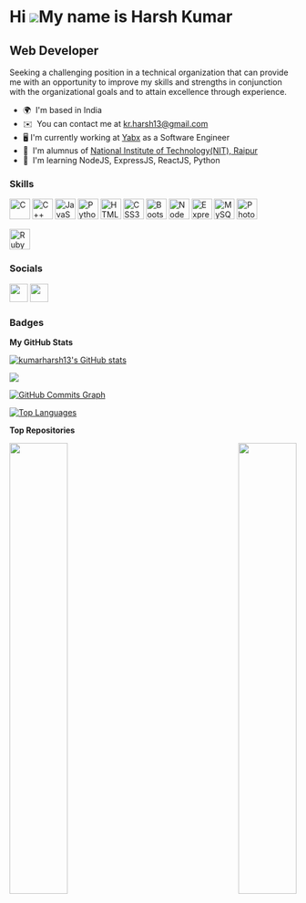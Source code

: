 Hi ![](https://user-images.githubusercontent.com/18350557/176309783-0785949b-9127-417c-8b55-ab5a4333674e.gif)My name is Harsh Kumar
===================================================================================================================================

Web Developer
-------------

Seeking a challenging position in a technical organization that can provide me with an opportunity to improve my skills and strengths in conjunction with the organizational goals and to attain excellence through experience.

* 🌍  I'm based in India
* ✉️  You can contact me at [kr.harsh13@gmail.com](mailto:kr.harsh13@gmail.com)
* 🖥️  I'm currently working at [Yabx](http://https://yabx.co/) as a Software Engineer
* 🚀  I'm alumnus of [National Institute of Technology(NIT), Raipur](http://www.nitrr.ac.in/)
* 🧠  I'm learning NodeJS, ExpressJS, ReactJS, Python

### Skills

<p align="left">
<a href="https://docs.microsoft.com/en-us/cpp/?view=msvc-170" target="_blank" rel="noreferrer"><img src="https://raw.githubusercontent.com/danielcranney/readme-generator/main/public/icons/skills/c-colored.svg" width="36" height="36" alt="C" /></a>
<a href="https://docs.microsoft.com/en-us/cpp/?view=msvc-170" target="_blank" rel="noreferrer"><img src="https://raw.githubusercontent.com/danielcranney/readme-generator/main/public/icons/skills/cplusplus-colored.svg" width="36" height="36" alt="C++" /></a>
<a href="https://developer.mozilla.org/en-US/docs/Web/JavaScript" target="_blank" rel="noreferrer"><img src="https://raw.githubusercontent.com/danielcranney/readme-generator/main/public/icons/skills/javascript-colored.svg" width="36" height="36" alt="JavaScript" /></a>
<a href="https://www.python.org/" target="_blank" rel="noreferrer"><img src="https://raw.githubusercontent.com/danielcranney/readme-generator/main/public/icons/skills/python-colored.svg" width="36" height="36" alt="Python" /></a>
<a href="https://developer.mozilla.org/en-US/docs/Glossary/HTML5" target="_blank" rel="noreferrer"><img src="https://raw.githubusercontent.com/danielcranney/readme-generator/main/public/icons/skills/html5-colored.svg" width="36" height="36" alt="HTML5" /></a>
<a href="https://www.w3.org/TR/CSS/#css" target="_blank" rel="noreferrer"><img src="https://raw.githubusercontent.com/danielcranney/readme-generator/main/public/icons/skills/css3-colored.svg" width="36" height="36" alt="CSS3" /></a>
<a href="https://getbootstrap.com/" target="_blank" rel="noreferrer"><img src="https://raw.githubusercontent.com/danielcranney/readme-generator/main/public/icons/skills/bootstrap-colored.svg" width="36" height="36" alt="Bootstrap" /></a>
<a href="https://nodejs.org/en/" target="_blank" rel="noreferrer"><img src="https://raw.githubusercontent.com/danielcranney/readme-generator/main/public/icons/skills/nodejs-colored.svg" width="36" height="36" alt="NodeJS" /></a>
<a href="https://expressjs.com/" target="_blank" rel="noreferrer"><img src="https://raw.githubusercontent.com/danielcranney/readme-generator/main/public/icons/skills/express-colored.svg" width="36" height="36" alt="Express" /></a>
<a href="https://www.mysql.com/" target="_blank" rel="noreferrer"><img src="https://raw.githubusercontent.com/danielcranney/readme-generator/main/public/icons/skills/mysql-colored.svg" width="36" height="36" alt="MySQL" /></a>
<a href="https://www.adobe.com/uk/products/photoshop.html" target="_blank" rel="noreferrer"><img src="https://raw.githubusercontent.com/danielcranney/readme-generator/main/public/icons/skills/photoshop-colored.svg" width="36" height="36" alt="Photoshop" /></a>
</p>
<p align="left">
<a href="https://www.ruby-lang.org/en/" target="_blank" rel="noreferrer"><img src="https://raw.githubusercontent.com/danielcranney/readme-generator/main/public/icons/skills/ruby-colored.svg" width="36" height="36" alt="Ruby" /></a>
</p>


### Socials

<p align="left"> <a href="https://www.github.com/kumarharsh13" target="_blank" rel="noreferrer"><img src="https://raw.githubusercontent.com/danielcranney/readme-generator/main/public/icons/socials/github.svg" width="32" height="32" /></a> <a href="https://www.linkedin.com/in/kumarharsh13" target="_blank" rel="noreferrer"><img src="https://raw.githubusercontent.com/danielcranney/readme-generator/main/public/icons/socials/linkedin.svg" width="32" height="32" /></a></p>

### Badges

<b>My GitHub Stats</b>

<a href="http://www.github.com/kumarharsh13"><img src="https://github-readme-stats.vercel.app/api?username=kumarharsh13&show_icons=true&hide=&count_private=true&title_color=22c55e&text_color=ffffff&icon_color=10b981&bg_color=171717&hide_border=true&show_icons=true" alt="kumarharsh13's GitHub stats" /></a>

<a href="http://www.github.com/kumarharsh13"><img src="https://github-readme-streak-stats.herokuapp.com/?user=kumarharsh13&stroke=ffffff&background=171717&ring=22c55e&fire=22c55e&currStreakNum=ffffff&currStreakLabel=22c55e&sideNums=ffffff&sideLabels=ffffff&dates=ffffff&hide_border=true" /></a>

<a href="http://www.github.com/kumarharsh13"><img src="https://activity-graph.herokuapp.com/graph?username=kumarharsh13&bg_color=171717&color=ffffff&line=10b981&point=ffffff&area_color=171717&area=true&hide_border=true&custom_title=GitHub%20Commits%20Graph" alt="GitHub Commits Graph" /></a>

<a href="https://github.com/kumarharsh13" align="left"><img src="https://github-readme-stats.vercel.app/api/top-langs/?username=kumarharsh13&langs_count=10&title_color=22c55e&text_color=ffffff&icon_color=10b981&bg_color=171717&hide_border=true&locale=en&custom_title=Top%20%Languages" alt="Top Languages" /></a>

<b>Top Repositories</b>

<div width="100%" align="center"><a href="https://github.com/kumarharsh13/Food-Ordering-Website" align="left"><img align="left" width="45%" src="https://github-readme-stats.vercel.app/api/pin/?username=kumarharsh13&repo=Food-Ordering-Website&title_color=22c55e&text_color=ffffff&icon_color=10b981&bg_color=171717&hide_border=true&locale=en" /></a><a href="https://github.com/kumarharsh13/N-Queen-Puzzle-Game" align="right"><img align="right" width="45%" src="https://github-readme-stats.vercel.app/api/pin/?username=kumarharsh13&repo=N-Queen-Puzzle-Game&title_color=22c55e&text_color=ffffff&icon_color=10b981&bg_color=171717&hide_border=true&locale=en" /></a></div><br /><br /><br /><br /><br /><br /><br />

